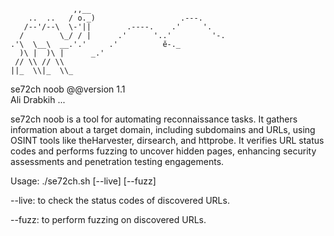                                                                                           
                                                                                                                         
                                                                                                                                        
                  ,,__                                                                                                                  
        ..  ..   / o._)                   .---.                                                                                         
       /--'/--\  \-'||        .----.    .'     '.                                                                                       
      /        \_/ / |      .'      '..'         '-.                                                                                    
    .'\  \__\  __.'.'     .'          ě-._                                                                                              
      )\ |  )\ |      _.'                                                                                                               
     // \\ // \\                                                                                                                        
    ||_  \\|_  \\_                                                                                                                      
se72ch noob @@version 1.1                                                                                                               
Ali Drabkih ...                                                                                                                                        
                                                                                                                                        
se72ch noob is a tool for automating reconnaissance tasks. It gathers information about a target domain, including subdomains and URLs, using OSINT tools like theHarvester, dirsearch, and httprobe. It verifies URL status codes and performs fuzzing to uncover hidden pages, enhancing security assessments and penetration testing engagements.                                                                    
                                                                                                                                        
Usage: ./se72ch.sh [--live] [--fuzz]                                                                                                    
                                                                                                                                        
--live: to check the status codes of discovered URLs.                                                                                   
                                                                                                                                        
--fuzz: to perform fuzzing on discovered URLs.                                                                       
